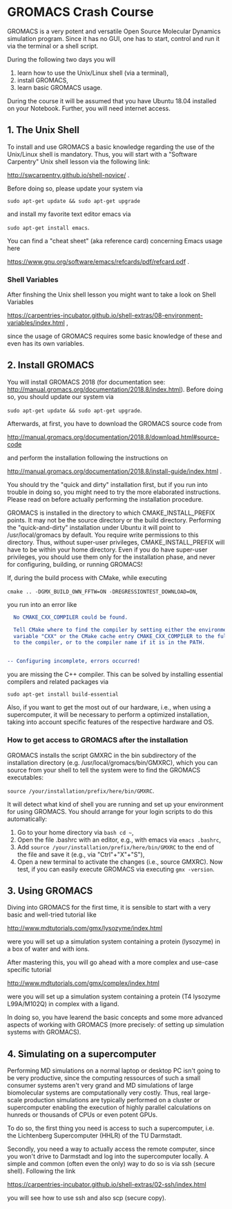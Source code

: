 # GROMACS Crash Course

GROMACS is a very potent and versatile Open Source Molecular Dynamics simulation program.
Since it has no GUI, one has to start, control and run it via the terminal or a shell script.

During the following two days you will
1. learn how to use the Unix/Linux shell (via a terminal),
2. install GROMACS,
3. learn basic GROMACS usage.

During the course it will be assumed that you have Ubuntu 18.04 installed on your Notebook.
Further, you will need internet access.

## 1. The Unix Shell
To install and use GROMACS a basic knowledge regarding the use of the Unix/Linux shell is mandatory.
Thus, you will start with a "Software Carpentry" Unix shell lesson via the following link:

http://swcarpentry.github.io/shell-novice/ .

Before doing so, please update your system via

``` sudo apt-get update && sudo apt-get upgrade ```

and install my favorite text editor emacs via

``` sudo apt-get install emacs ```.

You can find a "cheat sheet" (aka reference card) concerning Emacs usage here

https://www.gnu.org/software/emacs/refcards/pdf/refcard.pdf .

### Shell Variables

After finshing the Unix shell lesson you might want to take a look on Shell Variables

https://carpentries-incubator.github.io/shell-extras/08-environment-variables/index.html , 

since the usage of GROMACS requires some basic knowledge of these and even has its own variables.

## 2. Install GROMACS
You will install GROMACS 2018 (for documentation see: http://manual.gromacs.org/documentation/2018.8/index.html).
Before doing so, you should update our system via

``` sudo apt-get update && sudo apt-get upgrade ```.

Afterwards, at first, you have to download the GROMACS source code from

http://manual.gromacs.org/documentation/2018.8/download.html#source-code

and perform the installation following the instructions on

http://manual.gromacs.org/documentation/2018.8/install-guide/index.html .

You should try the "quick and dirty" installation first, but if you run into trouble in doing so,
you might need to try the more elaborated instructions. Please read on before actually performing the installation procedure.

GROMACS is installed in the directory to which CMAKE_INSTALL_PREFIX points.
It may not be the source directory or the build directory.
Performing the "quick-and-dirty" installation under Ubuntu it will point to /usr/local/gromacs by default.
You require write permissions to this directory. Thus, without super-user privileges, CMAKE_INSTALL_PREFIX will have to be within your home directory. Even if you do have super-user privileges, you should use them only for the installation phase, and never for configuring, building, or running GROMACS!

If, during the build process with CMake, while executing

``` cmake .. -DGMX_BUILD_OWN_FFTW=ON -DREGRESSIONTEST_DOWNLOAD=ON ```, 

you run into an error like

``` CMake Error at CMakeLists.txt:41 (project):
  No CMAKE_CXX_COMPILER could be found.

  Tell CMake where to find the compiler by setting either the environment
  variable "CXX" or the CMake cache entry CMAKE_CXX_COMPILER to the full path
  to the compiler, or to the compiler name if it is in the PATH.


-- Configuring incomplete, errors occurred!
```

you are missing the C++ compiler.
This can be solved by installing essential compilers and related packages via

``` sudo apt-get install build-essential ```

Also, if you want to get the most out of our hardware, i.e., when using a supercomputer,
it will be necessary to perform a optimized installation, 
taking into account specific features of the respective hardware and OS.

### How to get access to GROMACS after the installation
GROMACS installs the script GMXRC in the bin subdirectory of the installation directory (e.g. /usr/local/gromacs/bin/GMXRC), which you can source from your shell to tell the system were to find the GROMACS executables:

``` source /your/installation/prefix/here/bin/GMXRC ```.

It will detect what kind of shell you are running and set up your environment for using GROMACS. 
You should arrange for your login scripts to do this automatically:
1. Go to your home directory via ``` bash cd ~ ```,
2. Open the file .bashrc with an editor, e.g., with emacs via ``` emacs .bashrc ```,
3. Add ``` source /your/installation/prefix/here/bin/GMXRC ``` to the end of the file and save it (e.g., via "Ctrl"+"X"+"S"),
4. Open a new terminal to activate the changes (i.e., source GMXRC).
Now test, if you can easily execute GROMACS via executing ``` gmx -version ```.

## 3. Using GROMACS
Diving into GROMACS for the first time, it is sensible to start with a very basic and well-tried tutorial like

http://www.mdtutorials.com/gmx/lysozyme/index.html

were you will set up a simulation system containing a protein (lysozyme) in a box of water and with ions.

After mastering this, you will go ahead with a more complex and use-case specific tutorial

http://www.mdtutorials.com/gmx/complex/index.html

were you will set up a simulation system containing a protein (T4 lysozyme L99A/M102Q) in complex with a ligand.

In doing so, you have learend the basic concepts and some more advanced aspects of working with GROMACS 
(more precisely: of setting up simulation systems with GROMACS).

## 4. Simulating on a supercomputer
Performing MD simulations on a normal laptop or desktop PC isn't going to be very productive,
since the computing ressources of such a small consumer systems aren't very grand 
and MD simulations of large biomolecular systems are computationally very costly.
Thus, real large-scale production simulations are typically performed on a cluster or supercomputer
enabling the execution of highly parallel calculations on hunreds or thousands of CPUs or even potent GPUs.

To do so, the first thing you need is access to such a supercomputer, 
i.e. the Lichtenberg Supercomputer (HHLR) of the TU Darmstadt.

Secondly, you need a way to actually access the remote computer, since you won't drive to Darmstadt and log into the supercomputer locally.
A simple and common (often even the only) way to do so is via ssh (secure shell).
Following the link

https://carpentries-incubator.github.io/shell-extras/02-ssh/index.html

you will see how to use ssh and also scp (secure copy).

